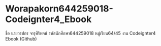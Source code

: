 # Worapakorn644259018-Codeignter4_Ebook
 ชื่อ นายวรปกร จารุศิริพจน์ รหัสนักศึกษา644259018 หมู่เรียน64/45 งาน Codeignter4 Ebook (Github)
